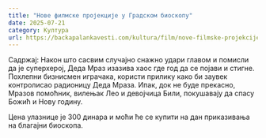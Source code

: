 ```yaml
---
title: "Нове филмске пројекције у Градском биоскопу"
date: 2025-07-21
category: Култура
url: https://backapalankavesti.com/kultura/film/nove-filmske-projekcije-u-gradskom-bioskopu-3/
---
```


Садржај:
Након што сасвим случајно снажно удари главом и помисли да је суперхерој, Деда Мраз изазива хаос где год да се појави и стигне. Похлепни бизнисмен играчака, користи прилику како би заувек контролисао радионицу Деда Мраза. Ипак, док не буде прекасно, Мразов помоћник, вилењак Лео и девојчица Били, покушавају да спасу Божић и Нову годину.

Цена улазнице је 300 динара и моћи ће се купити на дан приказивања на благајни биоскопа.
